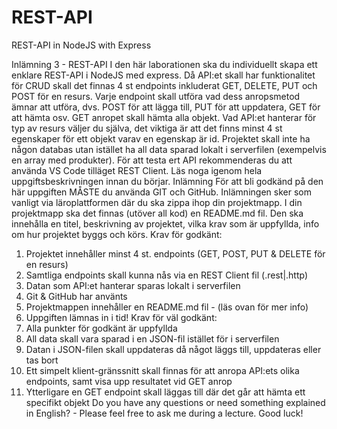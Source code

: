 # REST-API
 REST-API in NodeJS with Express

 Inlämning 3 - REST-API
I den här laborationen ska du individuellt skapa ett enklare REST-API i NodeJS med
express. Då API:et skall har funktionalitet för CRUD skall det finnas 4 st endpoints
inkluderat GET, DELETE, PUT och POST för en resurs. Varje endpoint skall utföra vad
dess anropsmetod ämnar att utföra, dvs. POST för att lägga till, PUT för att uppdatera,
GET för att hämta osv. GET anropet skall hämta alla objekt. Vad API:et hanterar för typ av
resurs väljer du själva, det viktiga är att det finns minst 4 st egenskaper för ett objekt varav
en egenskap är id. Projektet skall inte ha någon databas utan istället ha all data sparad
lokalt i serverfilen (exempelvis en array med produkter). För att testa ert API
rekommenderas du att använda VS Code tilläget REST Client.
Läs noga igenom hela uppgiftsbeskrivningen innan du börjar.
Inlämning
För att bli godkänd på den här uppgiften MÅSTE du använda GIT och GitHub.
Inlämningen sker som vanligt via läroplattformen där du ska zippa ihop din projektmapp.
I din projektmapp ska det finnas (utöver all kod) en README.md fil. Den ska innehålla en
titel, beskrivning av projektet, vilka krav som är uppfyllda, info om hur projektet byggs
och körs.
Krav för godkänt:
1. Projektet innehåller minst 4 st. endpoints (GET, POST, PUT & DELETE för en resurs)
2. Samtliga endpoints skall kunna nås via en REST Client fil (.rest|.http)
3. Datan som API:et hanterar sparas lokalt i serverfilen
4. Git & GitHub har använts
5. Projektmappen innehåller en README.md fil - (läs ovan för mer info)
6. Uppgiften lämnas in i tid!
Krav för väl godkänt:
1. Alla punkter för godkänt är uppfyllda
2. All data skall vara sparad i en JSON-fil istället för i serverfilen
3. Datan i JSON-filen skall uppdateras då något läggs till, uppdateras eller tas bort
4. Ett simpelt klient-gränssnitt skall finnas för att anropa API:ets olika endpoints, samt
visa upp resultatet vid GET anrop
5. Ytterligare en GET endpoint skall läggas till där det går att hämta ett specifikt objekt
Do you have any questions or need something explained in English? - Please feel free to
ask me during a lecture. Good luck!
